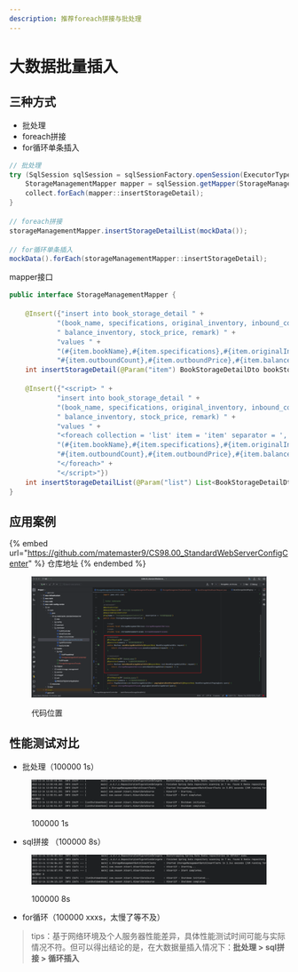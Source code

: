 ```yaml
---
description: 推荐foreach拼接与批处理
---
```


# 大数据批量插入

## 三种方式

* 批处理
* foreach拼接
* for循环单条插入

```java
// 批处理
try (SqlSession sqlSession = sqlSessionFactory.openSession(ExecutorType.BATCH)) {
    StorageManagementMapper mapper = sqlSession.getMapper(StorageManagementMapper.class);
    collect.forEach(mapper::insertStorageDetail);
}

// foreach拼接
storageManagementMapper.insertStorageDetailList(mockData());

// for循环单条插入
mockData().forEach(storageManagementMapper::insertStorageDetail);
```

mapper接口

```java
public interface StorageManagementMapper {

    @Insert({"insert into book_storage_detail " +
            "(book_name, specifications, original_inventory, inbound_count, inbound_price, outbound_count, outbound_price, " +
            " balance_inventory, stock_price, remark) " +
            "values " +
            "(#{item.bookName},#{item.specifications},#{item.originalInventory},#{item.inboundCount},#{item.inboundPrice}," +
            "#{item.outboundCount},#{item.outboundPrice},#{item.balanceInventory},#{item.stockPrice},#{item.remark})"})
    int insertStorageDetail(@Param("item") BookStorageDetailDto bookStorageDetail);

    @Insert({"<script> " +
            "insert into book_storage_detail " +
            "(book_name, specifications, original_inventory, inbound_count, inbound_price, outbound_count, outbound_price, " +
            " balance_inventory, stock_price, remark) " +
            "values " +
            "<foreach collection = 'list' item = 'item' separator = ','> " +
            "(#{item.bookName},#{item.specifications},#{item.originalInventory},#{item.inboundCount},#{item.inboundPrice}," +
            "#{item.outboundCount},#{item.outboundPrice},#{item.balanceInventory},#{item.stockPrice},#{item.remark})" +
            "</foreach>" +
            "</script>"})
    int insertStorageDetailList(@Param("list") List<BookStorageDetailDto> bookStorageDetailList);
}
```

## 应用案例

{% embed url="https://github.com/matemaster9/CS98.00_StandardWebServerConfigCenter" %}
仓库地址
{% endembed %}

<figure><img src="../../.gitbook/assets/image (7).png" alt=""><figcaption><p>代码位置</p></figcaption></figure>

## 性能测试对比

* 批处理（100000 1s）

<figure><img src="../../.gitbook/assets/image.png" alt=""><figcaption><p>100000 1s</p></figcaption></figure>

* sql拼接 （100000 8s）

<figure><img src="../../.gitbook/assets/image (6).png" alt=""><figcaption><p>100000 8s</p></figcaption></figure>

* for循环（100000 xxxs，太慢了等不及）

> tips：基于网络环境及个人服务器性能差异，具体性能测试时间可能与实际情况不符。但可以得出结论的是，在大数据量插入情况下：**批处理 > sql拼接 > 循环插入**
